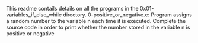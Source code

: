 This readme contails details on all the programs in the 0x01-variables_if_else_while directory. 0-positive_or_negative.c: Program assigns a random number to the variable n each time it is executed. Complete the source code in order to print whether the number stored in the variable n is positive or negative
